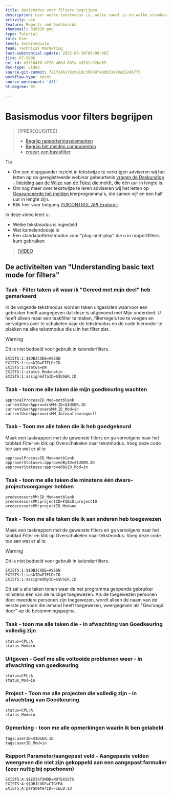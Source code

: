 ```yaml
---
title: Basismodus voor filters begrijpen
description: Leer welke tekstmodus is, welke camel is en welke standaardtekstmodus u kunt gebruiken in uw rapportfilters in Workfront.
activity: use
feature: Reports and Dashboards
thumbnail: 336820.png
type: Tutorial
role: User
level: Intermediate
team: Technical Marketing
last-substantial-update: 2025-07-30T00:00:00Z
jira: KT-9086
exl-id: b3f16468-b720-468d-887a-b313fc32bd89
doc-type: video
source-git-commit: 721f246178c0a1dc396b9fe8db53a90e26246775
workflow-type: tm+mt
source-wordcount: '431'
ht-degree: 0%

---
```


# Basismodus voor filters begrijpen

>[!PREREQUISITES]
>
>* [ Begrijp rapporteringselementen ](https://experienceleague.adobe.com/docs/workfront-learn/tutorials-workfront/reporting/basic-reporting/reporting-elements.html?lang=nl-NL)
>* [ Begrijp het melden componenten ](https://experienceleague.adobe.com/docs/workfront-learn/tutorials-workfront/reporting/basic-reporting/reporting-components.html?lang=nl-NL)
>* [ creeer een basisfilter ](https://experienceleague.adobe.com/docs/workfront-learn/tutorials-workfront/reporting/intermediate-reporting/basic-text-mode-for-filters.html?lang=nl-NL)


>[!TIP]
>
>* Om een diepgaander inzicht in tekstwijze te verkrijgen adviseren wij het letten op de geregistreerde webinar gebeurtenis [ vragen de Deskundige - Inleiding aan de Wijze van de Tekst die ](https://experienceleague.adobe.com/docs/workfront-events/events/reporting-and-dashboards/introduction-to-text-mode-reporting.html?lang=en) meldt, die één uur in lengte is.
>* Om nog meer over tekstwijze te leren adviseren wij het letten op [ Geavanceerde het melden ](https://experienceleague.adobe.com/docs/workfront-learn/tutorials-workfront/reporting/advanced-reporting/welcome-to-advanced-reporting.html?lang=nl-NL) leerprogramma&#39;s, die samen vijf en een half uur in lengte zijn.
>* Klik hier voor toegang [[!UICONTROL API Explorer] ](https://developer.adobe.com/workfront/api-explorer/)


In deze video leert u:

* Welke tekstmodus is ingesteld
* Wat kamelendoosje is
* Een standaardtekstmodus voor &quot;plug-and-play&quot; die u in rapportfilters kunt gebruiken

>[!VIDEO](https://video.tv.adobe.com/v/336820/?quality=12&learn=on)

## De activiteiten van &quot;Understanding basic text mode for filters&quot;


### Taak - Filter taken uit waar ik &quot;Gereed met mijn deel&quot; heb gemarkeerd

In de volgende tekstmodus worden taken uitgesloten waarvoor een gebruiker heeft aangegeven dat deze is uitgevoerd met Mijn onderdeel. U hoeft alleen maar een taakfilter te maken, filterregels toe te voegen en vervolgens over te schakelen naar de tekstmodus en de code hieronder te plakken na elke tekstmodus die u in het filter ziet.


>[!WARNING]
>
> Dit is niet bedoeld voor gebruik in kalenderfilters.

```
EXISTS:1:$$OBJCODE=ASSGN  
EXISTS:1:taskID=FIELD:ID  
EXISTS:1:status=DN  
EXISTS:1:status_Mod=notin  
EXISTS:1:assignedToID=$$USER.ID 
```

### Taak - toon me alle taken die mijn goedkeuring wachten

```
approvalProcessID_Mod=notblank
currentUserApproversMM:ID=$$USER.ID
currentUserApproversMM:ID_Mod=in
currentUserApproversMM_Join=allowingnull
```

### Taak - Toon me alle taken die ik heb goedgekeurd

Maak een taakrapport met de gewenste filters en ga vervolgens naar het tabblad Filter en klik op Overschakelen naar tekstmodus. Voeg deze code toe aan wat er al is:

```
approvalProcessID_Mod=notblank
approverStatuses:approvedByID=$$USER.ID
approverStatuses:approvedByID_Mod=in
```

### Taak - toon me alle taken die minstens één dwars-projectvoorganger hebben

```
predecessorsMM:ID_Mod=notblank
predecessorsMM:projectID=FIELD:projectID
predecessorsMM:projectID_Mod=ne
```

### Taak - Toon me alle taken die ik aan anderen heb toegewezen

Maak een taakrapport met de gewenste filters en ga vervolgens naar het tabblad Filter en klik op Overschakelen naar tekstmodus. Voeg deze code toe aan wat er al is:

>[!WARNING]
> 
> Dit is niet bedoeld voor gebruik in kalenderfilters.

```
EXISTS:1:$$OBJCODE=ASSGN
EXISTS:1:taskID=FIELD:ID
EXISTS:1:assignedByID=$$USER.ID
```

Dit zal u alle taken tonen waar de het programma geopende gebruiker minstens één van de huidige toegewezen. Als de toegewezen personen door meerdere personen zijn toegewezen, wordt alleen de naam van de eerste persoon die iemand heeft toegewezen, weergegeven als &quot;Gevraagd door&quot; op de bestemmingspagina.

### Taak - toon me alle taken die - in afwachting van Goedkeuring volledig zijn

```
status=CPL:A
status_Mod=in
```


### Uitgeven - Geef me alle voltooide problemen weer - in afwachting van goedkeuring

```
status=CPL:A
status_Mod=in
```


### Project - Toon me alle projecten die volledig zijn - in afwachting van Goedkeuring

```
status=CPL:A
status_Mod=in
```


### Opmerking - toon me alle opmerkingen waarin ik ben gelabeld

```
tags:userID=$$USER.ID
tags:userID_Mod=in
```


### Rapport Parameter/aangepast veld - Aangepaste velden weergeven die niet zijn gekoppeld aan een aangepast formulier (zeer nuttig bij opschonen)

```
EXISTS:A:$$EXISTSMOD=NOTEXISTS
EXISTS:A:$$OBJCODE=CTGYPA
EXISTS:A:parameterID=FIELD:ID
```
